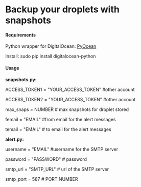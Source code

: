 Backup your droplets with snapshots
==============================

#### Requirements
Python wrapper for DigitalOcean: [PyOcean](https://github.com/bsdnoobz/pyocean/)

Install:
sudo pip install digitalocean-python

#### Usage
**snapshots.py:**

ACCESS_TOKEN1 = "YOUR_ACCESS_TOKEN" #other account

ACCESS_TOKEN2 = "YOUR_ACCESS_TOKEN" #other account

max_snaps = NUMBER # max snapshots for droplet stored

femail = "EMAIL" #from email for the alert messages

temail = "EMAIL" # to email for the alert messages

**alert.py:**

username = "EMAIL" #username for the SMTP server

password = "PASSWORD" # password

smtp_url = "SMTP_URL" # url of the SMTP server

smtp_port = 587 # PORT NUMBER